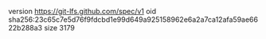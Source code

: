 version https://git-lfs.github.com/spec/v1
oid sha256:23c65c7e5d76f9fdcbd1e99d649a925158962e6a2a7ca12afa59ae6622b288a3
size 3179
